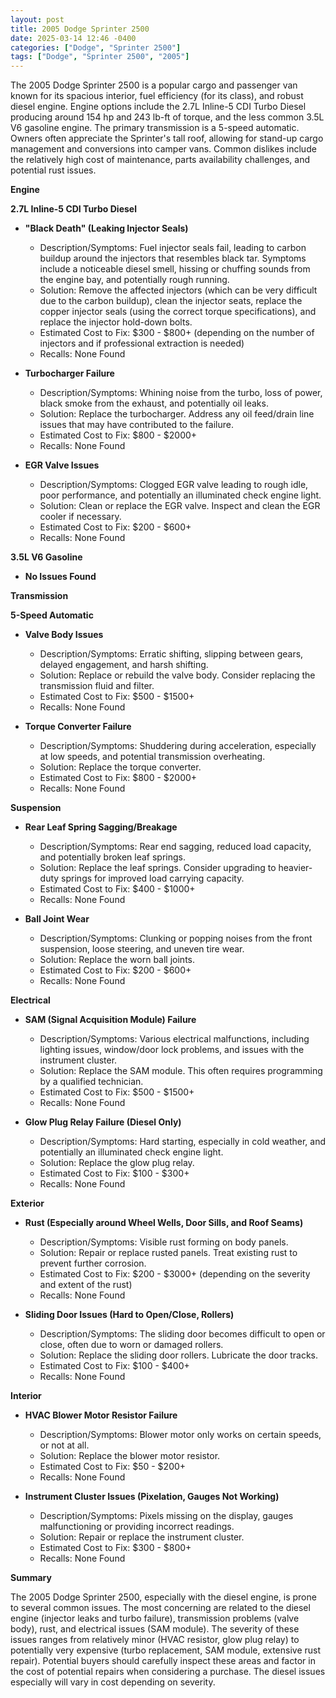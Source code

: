 ```yaml
---
layout: post
title: 2005 Dodge Sprinter 2500
date: 2025-03-14 12:46 -0400
categories: ["Dodge", "Sprinter 2500"]
tags: ["Dodge", "Sprinter 2500", "2005"]
---
```

The 2005 Dodge Sprinter 2500 is a popular cargo and passenger van known for its spacious interior, fuel efficiency (for its class), and robust diesel engine. Engine options include the 2.7L Inline-5 CDI Turbo Diesel producing around 154 hp and 243 lb-ft of torque, and the less common 3.5L V6 gasoline engine. The primary transmission is a 5-speed automatic. Owners often appreciate the Sprinter's tall roof, allowing for stand-up cargo management and conversions into camper vans. Common dislikes include the relatively high cost of maintenance, parts availability challenges, and potential rust issues.

**Engine**

**2.7L Inline-5 CDI Turbo Diesel**

*   **"Black Death" (Leaking Injector Seals)**
    *   Description/Symptoms: Fuel injector seals fail, leading to carbon buildup around the injectors that resembles black tar. Symptoms include a noticeable diesel smell, hissing or chuffing sounds from the engine bay, and potentially rough running.
    *   Solution: Remove the affected injectors (which can be very difficult due to the carbon buildup), clean the injector seats, replace the copper injector seals (using the correct torque specifications), and replace the injector hold-down bolts.
    *   Estimated Cost to Fix: $300 - $800+ (depending on the number of injectors and if professional extraction is needed)
    *   Recalls: None Found

*   **Turbocharger Failure**
    *   Description/Symptoms: Whining noise from the turbo, loss of power, black smoke from the exhaust, and potentially oil leaks.
    *   Solution: Replace the turbocharger. Address any oil feed/drain line issues that may have contributed to the failure.
    *   Estimated Cost to Fix: $800 - $2000+
    *   Recalls: None Found

*   **EGR Valve Issues**
    *   Description/Symptoms: Clogged EGR valve leading to rough idle, poor performance, and potentially an illuminated check engine light.
    *   Solution: Clean or replace the EGR valve. Inspect and clean the EGR cooler if necessary.
    *   Estimated Cost to Fix: $200 - $600+
    *   Recalls: None Found

**3.5L V6 Gasoline**

*   **No Issues Found**

**Transmission**

**5-Speed Automatic**

*   **Valve Body Issues**
    *   Description/Symptoms: Erratic shifting, slipping between gears, delayed engagement, and harsh shifting.
    *   Solution: Replace or rebuild the valve body. Consider replacing the transmission fluid and filter.
    *   Estimated Cost to Fix: $500 - $1500+
    *   Recalls: None Found

*   **Torque Converter Failure**
    *   Description/Symptoms: Shuddering during acceleration, especially at low speeds, and potential transmission overheating.
    *   Solution: Replace the torque converter.
    *   Estimated Cost to Fix: $800 - $2000+
    *   Recalls: None Found

**Suspension**

*   **Rear Leaf Spring Sagging/Breakage**
    *   Description/Symptoms: Rear end sagging, reduced load capacity, and potentially broken leaf springs.
    *   Solution: Replace the leaf springs. Consider upgrading to heavier-duty springs for improved load carrying capacity.
    *   Estimated Cost to Fix: $400 - $1000+
    *   Recalls: None Found

*   **Ball Joint Wear**
    *   Description/Symptoms: Clunking or popping noises from the front suspension, loose steering, and uneven tire wear.
    *   Solution: Replace the worn ball joints.
    *   Estimated Cost to Fix: $200 - $600+
    *   Recalls: None Found

**Electrical**

*   **SAM (Signal Acquisition Module) Failure**
    *   Description/Symptoms: Various electrical malfunctions, including lighting issues, window/door lock problems, and issues with the instrument cluster.
    *   Solution: Replace the SAM module. This often requires programming by a qualified technician.
    *   Estimated Cost to Fix: $500 - $1500+
    *   Recalls: None Found

*   **Glow Plug Relay Failure (Diesel Only)**
    *   Description/Symptoms: Hard starting, especially in cold weather, and potentially an illuminated check engine light.
    *   Solution: Replace the glow plug relay.
    *   Estimated Cost to Fix: $100 - $300+
    *   Recalls: None Found

**Exterior**

*   **Rust (Especially around Wheel Wells, Door Sills, and Roof Seams)**
    *   Description/Symptoms: Visible rust forming on body panels.
    *   Solution: Repair or replace rusted panels. Treat existing rust to prevent further corrosion.
    *   Estimated Cost to Fix: $200 - $3000+ (depending on the severity and extent of the rust)
    *   Recalls: None Found

*   **Sliding Door Issues (Hard to Open/Close, Rollers)**
    *   Description/Symptoms: The sliding door becomes difficult to open or close, often due to worn or damaged rollers.
    *   Solution: Replace the sliding door rollers. Lubricate the door tracks.
    *   Estimated Cost to Fix: $100 - $400+
    *   Recalls: None Found

**Interior**

*   **HVAC Blower Motor Resistor Failure**
    *   Description/Symptoms: Blower motor only works on certain speeds, or not at all.
    *   Solution: Replace the blower motor resistor.
    *   Estimated Cost to Fix: $50 - $200+
    *   Recalls: None Found

*   **Instrument Cluster Issues (Pixelation, Gauges Not Working)**
    *   Description/Symptoms: Pixels missing on the display, gauges malfunctioning or providing incorrect readings.
    *   Solution: Repair or replace the instrument cluster.
    *   Estimated Cost to Fix: $300 - $800+
    *   Recalls: None Found

**Summary**

The 2005 Dodge Sprinter 2500, especially with the diesel engine, is prone to several common issues. The most concerning are related to the diesel engine (injector leaks and turbo failure), transmission problems (valve body), rust, and electrical issues (SAM module). The severity of these issues ranges from relatively minor (HVAC resistor, glow plug relay) to potentially very expensive (turbo replacement, SAM module, extensive rust repair). Potential buyers should carefully inspect these areas and factor in the cost of potential repairs when considering a purchase. The diesel issues especially will vary in cost depending on severity.

